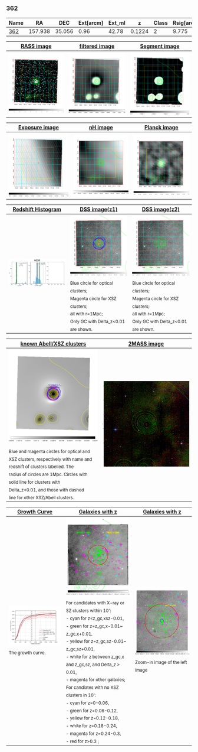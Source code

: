 <div STYLE="page-break-after: always;"></div>

### 362

|Name          |RA          |DEC      | Ext[arcm] | Ext_ml | z    | Class| Rsig[arcmin] | CRsig[c/s] | CR500[c/s] | R500[Mpc] |L500[erg/s]|F500[erg/s/cm^2]| M500[Msun]|Tx[keV]|beta|GC(XSZ,Delta_z<0.01)| GC(OPT,Delta_z<0.01)|GC|alias|
|--------------|------------|------------|---|---|-----------|--------|------|------|----|----|----|----|----|----|----|----|----|----|---|
|[362](script/362.md)     | 157.938       | 35.056       | 0.96    | 42.78   | 0.1224 | 2   | 9.775 |0.343 |0.334 |1.071 |2.625e+44 |6.711e-12 |3.937e+14 |5.184 |0.806 |Tar, |Wen, N, |Tar, |k030|

|[RASS image](../image/362/362_img.pdf)|[filtered image](../image/362/362_fil.pdf)|[Segment image](../image/362/362_seg.pdf)|
|-------------------|--------------------|-------------------|
| <img src="../image/362/362_img.png" width="300">  | <img src="../image/362/362_fil.png" width="300">   | <img src="../image/362/362_seg.png" width="300">  |

|[Exposure image](../image/362/362_mex.pdf)| [nH image](../image/362/362_nh.pdf)| [Planck image](../image/362/362_p.pdf)|
|-------------------|--------------------|-------------------|
|<img src="../image/362/362_mex.png" width="300">   | <img src="../image/362/362_nh.png" width="300">    | <img src="../image/362/362_p.png" width="300"> |

|[Redshift Histogram](../image/362/362_zg.pdf) | [DSS image(z1)](../image/362/362_dss_z1.pdf)      |  [DSS image(z2)](../image/362/362_dss_z2.pdf)    |
|-------------------|--------------------|-------------------|
|<img src="../image/362/362_zg.png" width="300"> |<img src="../image/362/362_dss_z1.png" width="300"> <sub><br>Blue circle for optical clusters; <br>Magenta circle for XSZ clusters; <br>all with r=1Mpc; <br>Only GC with Delta_z<0.01 are shown. </sub>| <img src="../image/362/362_dss_z2.png" width="300"><sub><br>Blue circle for optical clusters; <br>Magenta circle for XSZ clusters; <br>all with r=1Mpc; <br>Only GC with Delta_z<0.01 are shown. </sub> |

|[known Abell/XSZ clusters](../image/362/362_m.pdf) | [2MASS image](../image/362/362_2mass.pdf)      |
|-------------------|-------------------|
|<img src=../image/362/362_m.png width="300"> <sub><br>Blue and magenta circles for optical and <br>XSZ clusters, respectively with name and <br>redshift of clusters labelled. The <br>radius of circles are 1Mpc. Circles with <br>solid line for clusters with <br>Delta_z<0.01, and those with dashed <br>line for other XSZ/Abell clusters.        </sub>|<img src="../image/362/362_2mass.png" width="300">  |

|[Growth Curve](../image/362/362_gca_all.png) |[Galaxies with z](../image/362/362_opt_ned.pdf) |[Galaxies with z](../image/362/362_opt_ned_zoom.pdf) |
|-------------------|-------------------|-------------------|
| <img src="../image/362/362_gca_all.png" width="300"> <sub><br>The growth curve.</sub>| <img src=../image/362/362_opt_ned.png width="300"> <br><sub> For candidates with X-ray or SZ clusters within 10': <br> - cyan for z<z_gc,xsz-0.01, <br> - green for z=z_gc,x-0.01~ z_gc,x+0.01, <br> - yellow for z=z_gc,sz-0.01~ z_gc,sz+0.01, <br> - white for z between z_gc,x and z_gc,sz, and Delta_z > 0.01, <br> - magenta for other galaxies; <br>For candiates with no XSZ clusters in 10': <br> - cyan for z=0-0.06, <br> - green for z=0.06-0.12, <br> - yellow for z=0.12-0.18, <br> - white for z=0.18-0.24, <br> - magenta for z=0.24-0.3, <br> - red for z>0.3 ;  </sub>|<img src=../image/362/362_opt_ned_zoom.png width="300">  <br><sub> Zoom-in image of the left image</sub>|




